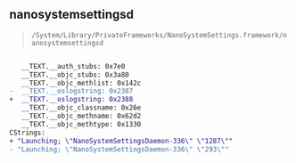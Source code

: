 ## nanosystemsettingsd

> `/System/Library/PrivateFrameworks/NanoSystemSettings.framework/nanosystemsettingsd`

```diff

   __TEXT.__auth_stubs: 0x7e0
   __TEXT.__objc_stubs: 0x3a80
   __TEXT.__objc_methlist: 0x142c
-  __TEXT.__oslogstring: 0x2387
+  __TEXT.__oslogstring: 0x2388
   __TEXT.__objc_classname: 0x26e
   __TEXT.__objc_methname: 0x62d2
   __TEXT.__objc_methtype: 0x1330
CStrings:
+ "Launching; \"NanoSystemSettingsDaemon-336\" \"1287\""
- "Launching; \"NanoSystemSettingsDaemon-336\" \"293\""

```
